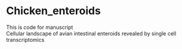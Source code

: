# Chicken_enteroids
This is code for manuscript \
Cellular landscape of avian intestinal enteroids revealed by single cell transcriptomics
